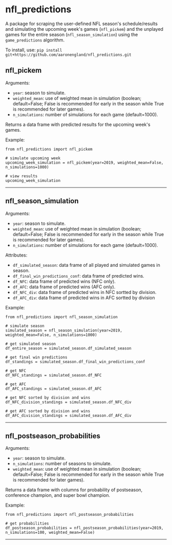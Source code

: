 # nfl_predictions

A package for scraping the user-defined NFL season's schedule/results and simulating the upcoming week's games (`nfl_pickem`) and the unplayed games for the entire season (`nfl_season_simulation`) using the `game_predictions` algorithm.

To install, use: `pip install git+https://github.com/aaronengland/nfl_predictions.git`

## nfl_pickem

Arguments:
- `year`: season to simulate.
- `weighted_mean`: use of weighted mean in simulation (boolean; default=False; False is recommended for early in the season while True is recommended for later games).
- `n_simulations`: number of simulations for each game (default=1000).

Returns a data frame with predicted results for the upcoming week's games.

Example:

```
from nfl_predictions import nfl_pickem

# simulate upcoming week
upcoming_week_simulation = nfl_pickem(year=2019, weighted_mean=False, n_simulations=1000)

# view results
upcoming_week_simulation
```

---

## nfl_season_simulation

Arguments:
- `year`: season to simulate.
- `weighted_mean`: use of weighted mean in simulation (boolean; default=False; False is recommended for early in the season while True is recommended for later games).
- `n_simulations`: number of simulations for each game (default=1000).

Attributes:
- `df_simulated_season`: data frame of all played and simulated games in season.
- `df_final_win_predictions_conf`: data frame of predicted wins.
- `df_NFC`: data frame of predicted wins (NFC only).
- `df_AFC`: data frame of predicted wins (AFC only).
- `df_NFC_div`: data frame of predicted wins in NFC sortted by division.
- `df_AFC_div`: data frame of predicted wins in AFC sortted by division

Example:

```
from nfl_predictions import nfl_season_simulation

# simulate season
simulated_season = nfl_season_simulation(year=2019, weighted_mean=False, n_simulations=1000)

# get simulated season
df_entire_season = simulated_season.df_simulated_season

# get final win predictions
df_standings = simulated_season.df_final_win_predictions_conf

# get NFC
df_NFC_standings = simulated_season.df_NFC

# get AFC
df_AFC_standings = simulated_season.df_AFC

# get NFC sorted by division and wins
df_NFC_division_standings = simulated_season.df_NFC_div

# get AFC sorted by division and wins
df_AFC_division_standings = simulated_season.df_AFC_div
```

---

## nfl_postseason_probabilities

Arguments:
- `year`: season to simulate.
- `n_simulations`: number of seasons to simulate.
- `weighted_mean`: use of weighted mean in simulation (boolean; default=False; False is recommended for early in the season while True is recommended for later games).

Returns a data frame with columns for probability of postseason, conference champion, and super bowl champion.

Example:

```
from nfl_predictions import nfl_postseason_probabilities

# get probabilities
df_postseason_probabilities = nfl_postseason_probabilities(year=2019, n_simulations=100, weighted_mean=False)
```

---
